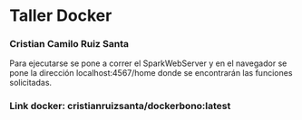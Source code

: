 # Taller Docker
### Cristian Camilo Ruiz Santa

Para ejecutarse se pone a correr el SparkWebServer y en el navegador se pone la dirección localhost:4567/home donde se encontrarán las funciones solicitadas.


### Link docker: cristianruizsanta/dockerbono:latest